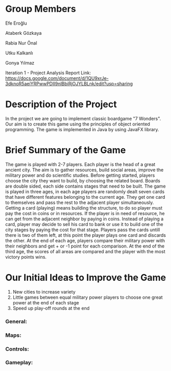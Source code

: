 

# Group Members

Efe Eroğlu

Ataberk Gözkaya

Rabia Nur Önal

Utku Kalkanlı

Gonya Yılmaz

Iteration 1 - Project Analysis Report Link: https://docs.google.com/document/d/1QU9xrJe-3dknoR5aeiYRPwwPDII9nlBbiRjOJYLBLnk/edit?usp=sharing

# Description of the Project

In the project we are going to implement classic boardgame "7 Wonders".
Our aim is to create this game using the principles of object oriented programming.
The game is implemented in Java by using JavaFX library.

# Brief Summary of the Game
The game is played with 2-7 players. Each player is the head of a great ancient city. The aim is to gather resources, build social areas, improve the military power and do scientific studies. 
Before getting started, players choose the city they want to build, by choosing the related board. Boards are double sided, each side contains stages that need to be built. 
The game is played in three ages, in each age players are randomly dealt seven cards that have different features belonging to the current age. They get one card to themselves  and pass the rest to the adjacent player simultaneously. Getting a card (playing) means building the structure, to do so player must pay the cost in coins or in resources. If the player is in need of resource, he can get from the adjacent neighbor by paying in coins. 
Instead of playing a card, player may decide to sell his card to bank or use it to build one of the city stages by paying the cost for that stage. Players pass the cards untill there is two of them left, at this point the player plays one card and discards the other. At the end of each age, players compare their military power with their neighbors and get + or -1 point for each comparison. At the end of the third age, the scores of all areas are compared and the player with the most victory points wins.

# Our Initial Ideas to Improve the Game
1) New cities to increase variety
2) Little games between equal military power players to choose one great power at the end of each stage
3) Speed up play-off rounds at the end

### General:


### Maps:


### Controls:


### Gameplay:
